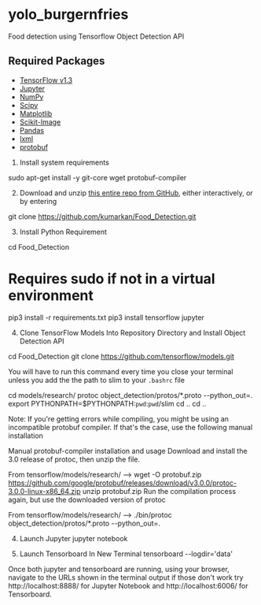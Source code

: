 # yolo_burgernfries



Food detection using Tensorflow Object Detection API



## Required Packages
* [TensorFlow v1.3](http://www.tensorflow.org/)
* [Jupyter](http://jupyter.org/)
* [NumPy](http://www.numpy.org/)
* [Scipy](https://www.scipy.org/)
* [Matplotlib](http://matplotlib.org/)
* [Scikit-Image](http://scikit-image.org/)
* [Pandas](http://pandas.pydata.org/)
* [lxml](http://lxml.de/)
* [protobuf](https://github.com/google/protobuf)

1. Install system requirements


sudo apt-get install -y git-core wget protobuf-compiler 

2. Download and unzip [this entire repo from GitHub](https://github.com/wagonhelm/TF_ObjectDetection_API), either interactively, or by entering


git clone https://github.com/kumarkan/Food_Detection.git


3. Install Python Requirement


cd Food_Detection
# Requires sudo if not in a virtual environment
pip3 install -r requirements.txt
pip3 install tensorflow jupyter

4. Clone TensorFlow Models Into Repository Directory and Install Object Detection API


cd Food_Detection
git clone https://github.com/tensorflow/models.git


You will have to run this command every time you close your terminal unless you add the the path to slim to your `.bashrc` file

cd models/research/
protoc object_detection/protos/*.proto --python_out=.
export PYTHONPATH=$PYTHONPATH:`pwd`:`pwd`/slim
cd ..
cd ..

Note: If you're getting errors while compiling, you might be using an incompatible protobuf compiler. If that's the case, use the following manual installation

Manual protobuf-compiler installation and usage
Download and install the 3.0 release of protoc, then unzip the file.

From tensorflow/models/research/ --> 
wget -O protobuf.zip https://github.com/google/protobuf/releases/download/v3.0.0/protoc-3.0.0-linux-x86_64.zip
unzip protobuf.zip
Run the compilation process again, but use the downloaded version of protoc

From tensorflow/models/research/ -->
./bin/protoc object_detection/protos/*.proto --python_out=.


4. Launch Jupyter
jupyter notebook

5. Launch Tensorboard In New Terminal
tensorboard --logdir='data'

Once both jupyter and tensorboard are running, using your browser, navigate to the URLs shown in the terminal output if those don't work  try http://localhost:8888/ for Jupyter Notebook and http://localhost:6006/ for Tensorboard.


    


